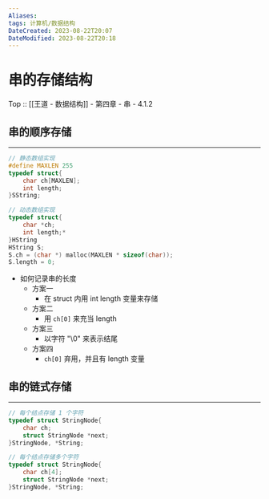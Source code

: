 ```yaml
---
Aliases: 
tags: 计算机/数据结构 
DateCreated: 2023-08-22T20:07
DateModified: 2023-08-22T20:18
---
```

# 串的存储结构

Top :: [[王道 - 数据结构]] - 第四章 - 串 - 4.1.2

## 串的顺序存储
---

```cpp
// 静态数组实现
#define MAXLEN 255
typedef struct{
	char ch[MAXLEN];
	int length;
}SString;

// 动态数组实现
typedef struct{
	char *ch;
	int length;*
}HString
HString S;
S.ch = (char *) malloc(MAXLEN * sizeof(char));
S.length = 0;
```

- 如何记录串的长度
	- 方案一
		- 在 struct 内用 int length 变量来存储
	- 方案二
		- 用 `ch[0]` 来充当 length
	- 方案三
		- 以字符 "\\0" 来表示结尾
	- 方案四
		- `ch[0]` 弃用，并且有 length 变量
## 串的链式存储
---

```cpp
// 每个结点存储 1 个字符
typedef struct StringNode{
	char ch;
	struct StringNode *next;
}StringNode, *String;

// 每个结点存储多个字符
typedef struct StringNode{
	char ch[4];
	struct StringNode *next;
}StringNode, *String;
```
